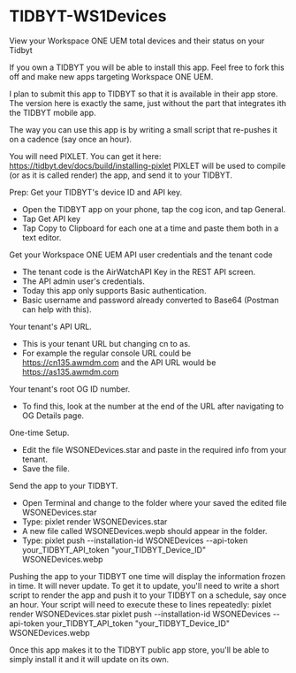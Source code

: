 # TIDBYT-WS1Devices
View your Workspace ONE UEM total devices and their status on your Tidbyt

If you own a TIDBYT you will be able to install this app.  Feel free to fork this off and make new apps targeting Workspace ONE UEM.

I plan to submit this app to TIDBYT so that it is available in their app store.  The version here is exactly the same, just without the part that integrates ith the TIDBYT mobile app.

The way you can use this app is by writing a small script that re-pushes it on a cadence (say once an hour).

You will need PIXLET. You can get it here: https://tidbyt.dev/docs/build/installing-pixlet
PIXLET will be used to compile (or as it is called render) the app, and send it to your TIDBYT.

Prep:
Get your TIDBYT's device ID and API key.
- Open the TIDBYT app on your phone, tap the cog icon, and tap General.
- Tap Get API key
- Tap Copy to Clipboard for each one at a time and paste them both in a text editor.

Get your Workspace ONE UEM API user credentials and the tenant code
- The tenant code is the AirWatchAPI Key in the REST API screen.
- The API admin user's credentials.
- Today this app only supports Basic authentication.
- Basic username and password already converted to Base64 (Postman can help with this).

Your tenant's API URL.
- This is your tenant URL but changing cn to as.
- For example the regular console URL could be https://cn135.awmdm.com and the API URL would be https://as135.awmdm.com

Your tenant's root OG ID number.
- To find this, look at the number at the end of the URL after navigating to OG Details page.

One-time Setup.
- Edit the file WSONEDevices.star and paste in the required info from your tenant.
- Save the file.

Send the app to your TIDBYT.
- Open Terminal and change to the folder where your saved the edited file WSONEDevices.star
- Type: pixlet render WSONEDevices.star
- A new file called WSONEDevices.wepb should appear in the folder.
- Type: pixlet push --installation-id WSONEDevices --api-token your_TIDBYT_API_token "your_TIDBYT_Device_ID" WSONEDevices.webp

Pushing the app to your TIDBYT one time will display the information frozen in time.  It will never update.
To get it to update, you'll need to write a short script to render the app and push it to your TIDBYT on a schedule, say once an hour.
Your script will need to execute these to lines repeatedly:
pixlet render WSONEDevices.star
pixlet push --installation-id WSONEDevices --api-token your_TIDBYT_API_token "your_TIDBYT_Device_ID" WSONEDevices.webp

Once this app makes it to the TIDBYT public app store, you'll be able to simply install it and it will update on its own.

